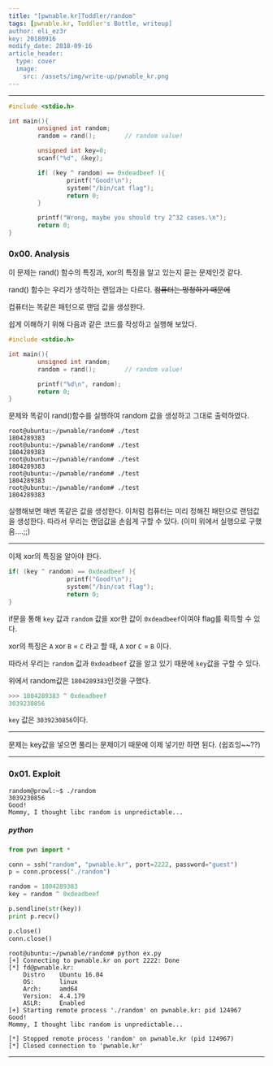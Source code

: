 ```yaml
---
title: "[pwnable.kr]Toddler/random"
tags: [pwnable.kr, Toddler's Bottle, writeup]
author: eli_ez3r
key: 20180916
modify_date: 2018-09-16
article_header:
  type: cover
  image:
    src: /assets/img/write-up/pwnable_kr.png
---
```


-----

```c
#include <stdio.h>

int main(){
        unsigned int random;
        random = rand();        // random value!

        unsigned int key=0;
        scanf("%d", &key);

        if( (key ^ random) == 0xdeadbeef ){
                printf("Good!\n");
                system("/bin/cat flag");
                return 0;
        }

        printf("Wrong, maybe you should try 2^32 cases.\n");
        return 0;
}
```

### 0x00. Analysis

이 문제는 rand() 함수의 특징과, xor의 특징을 알고 있는지 묻는 문제인것 같다.

rand() 함수는 우리가 생각하는 랜덤과는 다르다. ~~컴퓨터는 멍청하기 때문에~~

컴퓨터는 똑같은 패턴으로 랜덤 값을 생성한다.

쉽게 이해하기 위해 다음과 같은 코드를 작성하고 실행해 보았다.

```c
#include <stdio.h>

int main(){
        unsigned int random;
        random = rand();        // random value!

        printf("%d\n", random);
        return 0;
}
```

문제와 똑같이 rand()함수를 실행하여 random 값을 생성하고 그대로 출력하였다.

```
root@ubuntu:~/pwnable/random# ./test
1804289383
root@ubuntu:~/pwnable/random# ./test
1804289383
root@ubuntu:~/pwnable/random# ./test
1804289383
root@ubuntu:~/pwnable/random# ./test
1804289383
root@ubuntu:~/pwnable/random# ./test
1804289383
```

실행해보면 매번 똑같은 값을 생성한다.  이처럼 컴퓨터는 미리 정해진 패턴으로 랜덤값을 생성한다. 따라서 우리는 랜덤값을 손쉽게 구할 수 있다. (이미 위에서 실행으로 구했음....;;)

-----

이제 xor의 특징을 알아야 한다.

```c
if( (key ^ random) == 0xdeadbeef ){
                printf("Good!\n");
                system("/bin/cat flag");
                return 0;
}
```

if문을 통해 `key` 값과 `random` 값을 xor한 값이 `0xdeadbeef`이여야 flag를 획득할 수 있다.

xor의 특징은 `A` xor `B` = `C` 라고 할 때, `A` xor `C` = `B` 이다.

따라서 우리는 `random` 값과 `0xdeadbeef` 값을 알고 있기 때문에 `key`값을 구할 수 있다.

위에서 random값은 `1804289383`인것을 구했다.

```python
>>> 1804289383 ^ 0xdeadbeef
3039230856
```

`key` 값은 `3039230856`이다.

-----

문제는 key값을 넣으면 풀리는 문제이기 때문에 이제 넣기만 하면 된다. (쉽죠잉~~??)

-----

### 0x01. Exploit

```
random@prowl:~$ ./random
3039230856
Good!
Mommy, I thought libc random is unpredictable...
```

##### python

```python
from pwn import *

conn = ssh("random", "pwnable.kr", port=2222, password="guest")
p = conn.process("./random")

random = 1804289383
key = random ^ 0xdeadbeef

p.sendline(str(key))
print p.recv()

p.close()
conn.close()
```

```
root@ubuntu:~/pwnable/random# python ex.py
[+] Connecting to pwnable.kr on port 2222: Done
[*] fd@pwnable.kr:
    Distro    Ubuntu 16.04
    OS:       linux
    Arch:     amd64
    Version:  4.4.179
    ASLR:     Enabled
[+] Starting remote process './random' on pwnable.kr: pid 124967
Good!
Mommy, I thought libc random is unpredictable...

[*] Stopped remote process 'random' on pwnable.kr (pid 124967)
[*] Closed connection to 'pwnable.kr'
```

-----